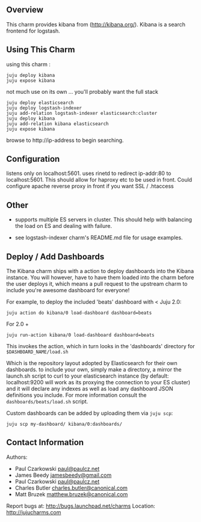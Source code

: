 
Overview
--------

This charm provides kibana from (http://kibana.org/).
Kibana is a search frontend for logstash.

Using This Charm
----------------

 using this charm :

    juju deploy kibana
    juju expose kibana

 not much use on its own ... you'll probably want the full stack

    juju deploy elasticsearch
    juju deploy logstash-indexer
    juju add-relation logstash-indexer elasticsearch:cluster
    juju deploy kibana
    juju add-relation kibana elasticsearch
    juju expose kibana

browse to http://ip-address to begin searching.


Configuration
-------------

listens only on localhost:5601.   uses rinetd to redirect ip-addr:80 to localhost:5601.
This should allow for haproxy etc to be used in front.
Could configure apache reverse proxy in front if you want SSL / .htaccess

Other
-----

* supports multiple ES servers in cluster.  This should help with balancing the load on ES and dealing with failure.

* see logstash-indexer charm's README.md file for usage examples.


Deploy / Add Dashboards
-----------------------

The Kibana charm ships with a action to deploy dashboards into
the Kibana instance. You will however, have to have them loaded into the charm
before the user deploys it, which means a pull request to the upstream charm to
include you're awesome dashboard for everyone!

For example, to deploy the included 'beats' dashboard with < Juju 2.0:

    juju action do kibana/0 load-dashboard dashboard=beats

For 2.0 +

    juju run-action kibana/0 load-dashboard dashboard=beats

This invokes the action, which in turn looks in the 'dashboards' directory for
`$DASHBOARD_NAME/load.sh`

Which is the repository layout adopted by Elasticsearch for their own dashboards.
to include your own, simply make a directory, a mirror the launch.sh script to
curl to your elasticsearch instance (by default: localhost:9200 will work as its
proxying the connection to your ES cluster) and it will declare any indexes
as well as load any dashboard JSON definitions you include. For more information
consult the `dashboards/beats/load.sh` script.

Custom dashboards can be added by uploading them via `juju scp`:

    juju scp my-dashboard/ kibana/0:dashboards/


Contact Information
-------------------

Authors: 
* Paul Czarkowski <paul@paulcz.net>
* James Beedy <jamesbeedy@gmail.com>
* Paul Czarkowski <paul@paulcz.net>
* Charles Butler <charles.butler@canonical.com>
* Matt Bruzek <matthew.bruzek@canonical.com>

Report bugs at: http://bugs.launchpad.net/charms
Location: http://jujucharms.com
